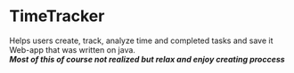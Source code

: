 # TimeTracker
Helps users create, track, analyze time and completed tasks and save it
<br>
Web-app that was written on java. 
<br>
<i><b>Most of this of course not realized but relax and enjoy creating proccess</b></i>
